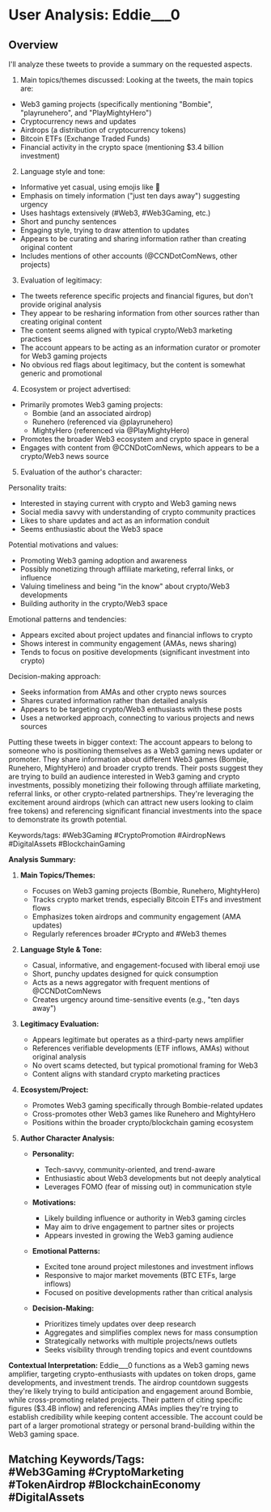 # User Analysis: Eddie___0

## Overview

<think>
I'll analyze these tweets to provide a summary on the requested aspects.

1. Main topics/themes discussed:
Looking at the tweets, the main topics are:
- Web3 gaming projects (specifically mentioning "Bombie", "playrunehero", and "PlayMightyHero")
- Cryptocurrency news and updates
- Airdrops (a distribution of cryptocurrency tokens)
- Bitcoin ETFs (Exchange Traded Funds)
- Financial activity in the crypto space (mentioning $3.4 billion investment)

2. Language style and tone:
- Informative yet casual, using emojis like 🤌
- Emphasis on timely information ("just ten days away") suggesting urgency
- Uses hashtags extensively (#Web3, #Web3Gaming, etc.)
- Short and punchy sentences
- Engaging style, trying to draw attention to updates
- Appears to be curating and sharing information rather than creating original content
- Includes mentions of other accounts (@CCNDotComNews, other projects)

3. Evaluation of legitimacy:
- The tweets reference specific projects and financial figures, but don't provide original analysis
- They appear to be resharing information from other sources rather than creating original content
- The content seems aligned with typical crypto/Web3 marketing practices
- The account appears to be acting as an information curator or promoter for Web3 gaming projects
- No obvious red flags about legitimacy, but the content is somewhat generic and promotional

4. Ecosystem or project advertised:
- Primarily promotes Web3 gaming projects:
  - Bombie (and an associated airdrop)
  - Runehero (referenced via @playrunehero)
  - MightyHero (referenced via @PlayMightyHero)
- Promotes the broader Web3 ecosystem and crypto space in general
- Engages with content from @CCNDotComNews, which appears to be a crypto/Web3 news source

5. Evaluation of the author's character:

Personality traits:
- Interested in staying current with crypto and Web3 gaming news
- Social media savvy with understanding of crypto community practices
- Likes to share updates and act as an information conduit
- Seems enthusiastic about the Web3 space

Potential motivations and values:
- Promoting Web3 gaming adoption and awareness
- Possibly monetizing through affiliate marketing, referral links, or influence
- Valuing timeliness and being "in the know" about crypto/Web3 developments
- Building authority in the crypto/Web3 space

Emotional patterns and tendencies:
- Appears excited about project updates and financial inflows to crypto
- Shows interest in community engagement (AMAs, news sharing)
- Tends to focus on positive developments (significant investment into crypto)

Decision-making approach:
- Seeks information from AMAs and other crypto news sources
- Shares curated information rather than detailed analysis
- Appears to be targeting crypto/Web3 enthusiasts with these posts
- Uses a networked approach, connecting to various projects and news sources

Putting these tweets in bigger context:
The account appears to belong to someone who is positioning themselves as a Web3 gaming news updater or promoter. They share information about different Web3 games (Bombie, Runehero, MightyHero) and broader crypto trends. Their posts suggest they are trying to build an audience interested in Web3 gaming and crypto investments, possibly monetizing their following through affiliate marketing, referral links, or other crypto-related partnerships. They're leveraging the excitement around airdrops (which can attract new users looking to claim free tokens) and referencing significant financial investments into the space to demonstrate its growth potential.

Keywords/tags: #Web3Gaming #CryptoPromotion #AirdropNews #DigitalAssets #BlockchainGaming
</think>

**Analysis Summary:**

1. **Main Topics/Themes:**
   - Focuses on Web3 gaming projects (Bombie, Runehero, MightyHero)
   - Tracks crypto market trends, especially Bitcoin ETFs and investment flows
   - Emphasizes token airdrops and community engagement (AMA updates)
   - Regularly references broader #Crypto and #Web3 themes

2. **Language Style & Tone:**
   - Casual, informative, and engagement-focused with liberal emoji use
   - Short, punchy updates designed for quick consumption
   - Acts as a news aggregator with frequent mentions of @CCNDotComNews
   - Creates urgency around time-sensitive events (e.g., "ten days away")

3. **Legitimacy Evaluation:**
   - Appears legitimate but operates as a third-party news amplifier
   - References verifiable developments (ETF inflows, AMAs) without original analysis
   - No overt scams detected, but typical promotional framing for Web3
   - Content aligns with standard crypto marketing practices

4. **Ecosystem/Project:**
   - Promotes Web3 gaming specifically through Bombie-related updates
   - Cross-promotes other Web3 games like Runehero and MightyHero
   - Positions within the broader crypto/blockchain gaming ecosystem

5. **Author Character Analysis:**

   - **Personality:** 
     - Tech-savvy, community-oriented, and trend-aware
     - Enthusiastic about Web3 developments but not deeply analytical
     - Leverages FOMO (fear of missing out) in communication style

   - **Motivations:** 
     - Likely building influence or authority in Web3 gaming circles
     - May aim to drive engagement to partner sites or projects
     - Appears invested in growing the Web3 gaming audience

   - **Emotional Patterns:**
     - Excited tone around project milestones and investment inflows
     - Responsive to major market movements (BTC ETFs, large inflows)
     - Focused on positive developments rather than critical analysis

   - **Decision-Making:**
     - Prioritizes timely updates over deep research
     - Aggregates and simplifies complex news for mass consumption
     - Strategically networks with multiple projects/news outlets
     - Seeks visibility through trending topics and event countdowns

**Contextual Interpretation:**
Eddie___0 functions as a Web3 gaming news amplifier, targeting crypto-enthusiasts with updates on token drops, game developments, and investment trends. The airdrop countdown suggests they're likely trying to build anticipation and engagement around Bombie, while cross-promoting related projects. Their pattern of citing specific figures ($3.4B inflow) and referencing AMAs implies they're trying to establish credibility while keeping content accessible. The account could be part of a larger promotional strategy or personal brand-building within the Web3 gaming space.

**Matching Keywords/Tags:**  
#Web3Gaming #CryptoMarketing #TokenAirdrop #BlockchainEconomy #DigitalAssets
---
